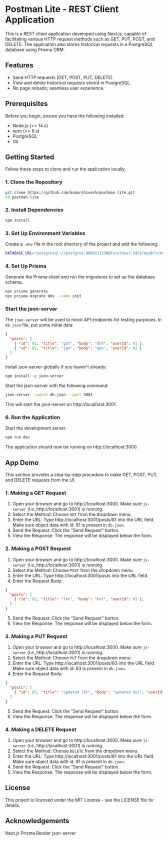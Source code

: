 # Postman Lite - REST Client Application

This is a REST client application developed using Next.js, capable of facilitating various HTTP request methods such as GET, PUT, POST, and DELETE. The application also stores historical requests in a PostgreSQL database using Prisma ORM.

## Features

- Send HTTP requests (GET, POST, PUT, DELETE).
- View and delete historical requests stored in PostgreSQL.
- No page reloads; seamless user experience.

## Prerequisites

Before you begin, ensure you have the following installed:

- Node.js (>= 14.x)
- npm (>= 6.x)
- PostgreSQL 
- Git

## Getting Started

Follow these steps to clone and run the application locally.

### 1. Clone the Repository

```bash
git clone https://github.com/kumarshivesh/postman-lite.git
cd postman-lite
```

### 2. Install Dependencies

```bash
npm install
```

### 3. Set Up Environment Variables

Create a `.env` file in the root directory of the project and add the following:

```bash
DATABASE_URL="postgresql://postgres:8090311230@localhost:5432/mydb?schema=public"
```

### 4. Set Up Prisma

Generate the Prisma client and run the migrations to set up the database schema.

```bash
npx prisma generate
npx prisma migrate dev --name init
```

### Start the json-server

The `json-server` will be used to mock API endpoints for testing purposes. In `db.json` file, put some initial data:

```json
{
  "posts": [
    { "id": 81, "title": "gnf", "body": "dhf", "userId": 81 },
    { "id": 82, "title": "jgn", "body": "qpx", "userId": 82 }
  ]
}
```

Install json-server globally if you haven't already:
```bash
npm install -g json-server
```

Start the json-server with the following command:
```bash
json-server --watch db.json --port 3001
```

This will start the json-server on http://localhost:3001.

### 6. Run the Application

Start the development server.

```bash
npm run dev
```

The application should now be running on http://localhost:3000.

## App Demo

This section provides a step-by-step procedure to make GET, POST, PUT, and DELETE requests from the UI.

### 1. Making a GET Request

1. Open your browser and go to http://localhost:3000. Make sure `js-server` (i.e.,http://localhost:3001) is running.
2. Select the Method: Choose `GET` from the dropdown menu.
3. Enter the URL: Type http://localhost:3001/posts/81 into the URL field. Make sure object data with id: 81 is present in `db.json`. 
4. Send the Request: Click the "Send Request" button.
5. View the Response: The response will be displayed below the form.

### 2. Making a POST Request

1. Open your browser and go to http://localhost:3000. Make sure `js-server` (i.e.,http://localhost:3001) is running.
2. Select the Method: Choose `POST` from the dropdown menu.
3. Enter the URL: Type http://localhost:3001/posts into the URL field. 
4. Enter the Request Body:
```json
{
  "posts": [
    { "id": 83, "title": "lkt", "body": "kol", "userId": 83 },
  ]
}
```
5. Send the Request: Click the "Send Request" button.
6. View the Response: The response will be displayed below the form.

### 3. Making a PUT Request

1. Open your browser and go to http://localhost:3000. Make sure `js-server` (i.e.,http://localhost:3001) is running.
2. Select the Method: Choose `PUT` from the dropdown menu.
3. Enter the URL: Type http://localhost:3001/posts/83 into the URL field. Make sure object data with id: 83 is present in `db.json`. 
4. Enter the Request Body:
```json
{
  "posts": [
    { "id": 83, "title": "updated lkt", "body": "updated kol", "userId": 83 },
  ]
}
```
5. Send the Request: Click the "Send Request" button.
6. View the Response: The response will be displayed below the form.

### 4. Making a DELETE Request

1. Open your browser and go to http://localhost:3000. Make sure `js-server` (i.e.,http://localhost:3001) is running.
2. Select the Method: Choose `DELETE` from the dropdown menu.
3. Enter the URL: Type http://localhost:3001/posts/81 into the URL field. Make sure object data with id: 81 is present in `db.json`. 
4. Send the Request: Click the "Send Request" button.
5. View the Response: The response will be displayed below the form.


## License
This project is licensed under the MIT License - see the LICENSE file for details.

## Acknowledgements
Next.js
Prisma
Render
json-server